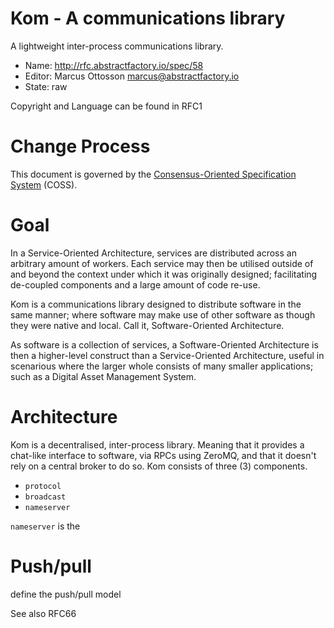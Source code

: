 # Kom - A communications library

A lightweight inter-process communications library.

* Name: http://rfc.abstractfactory.io/spec/58
* Editor: Marcus Ottosson <marcus@abstractfactory.io>
* State: raw

Copyright and Language can be found in RFC1

# Change Process

This document is governed by the [Consensus-Oriented Specification System](http://www.digistan.org/spec:1/COSS) (COSS).

# Goal

In a Service-Oriented Architecture, services are distributed across an arbitrary amount of workers. Each service may then be utilised outside of and beyond the context under which it was originally designed; facilitating de-coupled components and a large amount of code re-use.

Kom is a communications library designed to distribute software in the same manner; where software may make use of other software as though they were native and local. Call it, Software-Oriented Architecture.

As software is a collection of services, a Software-Oriented Architecture is then a higher-level construct than a Service-Oriented Architecture, useful in scenarious where the larger whole consists of many smaller applications; such as a Digital Asset Management System.

# Architecture

Kom is a decentralised, inter-process library. Meaning that it provides a chat-like interface to software, via RPCs using ZeroMQ, and that it doesn't rely on a central broker to do so. Kom consists of three (3) components.

* `protocol`
* `broadcast`
* `nameserver`

`nameserver` is the 

# Push/pull

define the push/pull model

See also RFC66